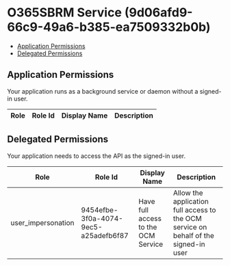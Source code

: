 # O365SBRM Service (9d06afd9-66c9-49a6-b385-ea7509332b0b)
- [Application Permissions](#application-permissions)
- [Delegated Permissions](#delegated-permissions)

## Application Permissions
Your application runs as a background service or daemon without a signed-in user.

| Role | Role Id | Display Name | Description |
|---|---|---|---|

## Delegated Permissions
Your application needs to access the API as the signed-in user. 

| Role | Role Id | Display Name | Description |
|---|---|---|---|
| user_impersonation | 9454efbe-3f0a-4074-9ec5-a25adefb6f87 | Have full access to the OCM Service  | Allow the application full access to the OCM service on behalf of the signed-in user |

